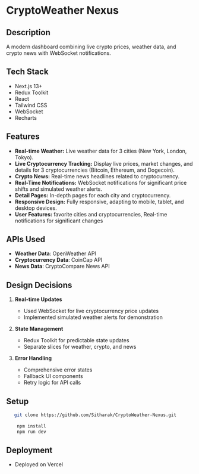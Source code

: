 # CryptoWeather Nexus

## Description
A modern dashboard combining live crypto prices, weather data, and crypto news with WebSocket notifications.

## Tech Stack
- Next.js 13+
- Redux Toolkit
- React
- Tailwind CSS
- WebSocket
- Recharts

## Features
- **Real-time Weather:** Live weather data for 3 cities (New York, London, Tokyo).
- **Live Cryptocurrency Tracking:** Display live prices, market changes, and details for  3 cryptocurrencies (Bitcoin, Ethereum, and Dogecoin).
- **Crypto News:** Real-time news headlines related to cryptocurrency.
- **Real-Time Notifications:** WebSocket notifications for significant price shifts and simulated weather alerts.
- **Detail Pages:** In-depth pages for each city and cryptocurrency.
- **Responsive Design:** Fully responsive, adapting to mobile, tablet, and desktop devices.
-  **User Features:**  favorite cities and cryptocurrencies, Real-time notifications for significant changes

## APIs Used

- **Weather Data**: OpenWeather API
- **Cryptocurrency Data**: CoinCap API
- **News Data**: CryptoCompare News API


## Design Decisions

1. **Real-time Updates**
   - Used WebSocket for live cryptocurrency price updates
   - Implemented simulated weather alerts for demonstration

2. **State Management**
   - Redux Toolkit for predictable state updates
   - Separate slices for weather, crypto, and news

3. **Error Handling**
   - Comprehensive error states
   - Fallback UI components
   - Retry logic for API calls


## Setup
```bash
   git clone https://github.com/Sitharak/CryptoWeather-Nexus.git
    
    npm install
    npm run dev
```


## Deployment
- Deployed on Vercel

